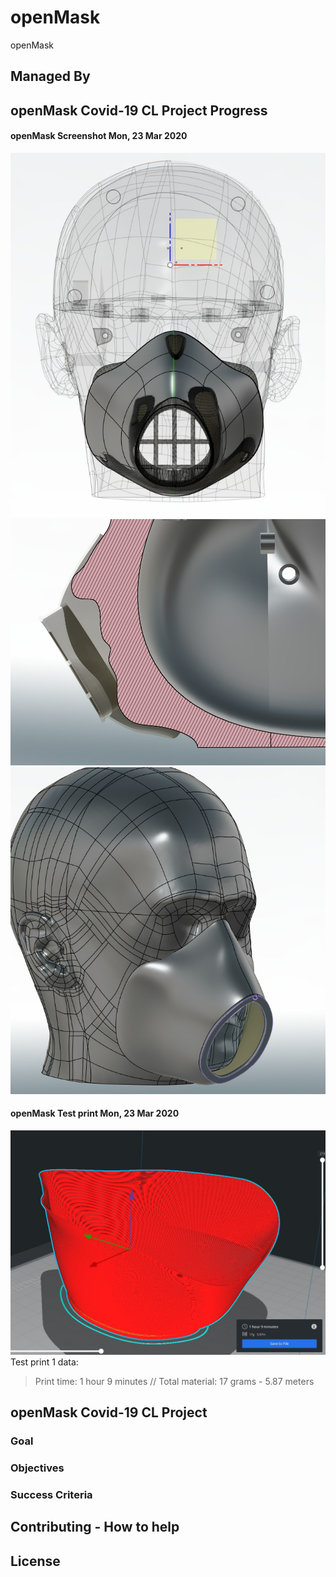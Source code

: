 # openMask

openMask

## Managed By

## openMask Covid-19 CL Project Progress

#### openMask Screenshot Mon, 23 Mar 2020 
![Screenshot 1 openMask v1](/images/ss1.jpeg)
![Screenshot 2 openMask v1](/images/ss2.jpeg)
![Screenshot 3 openMask v1](/images/ss3.jpeg)

#### openMask Test print Mon, 23 Mar 2020 

![Screenshot 4 openMask v1](/images/ss4.jpg)
Test print 1 data:
> Print time: 1 hour 9 minutes //
> Total material: 17 grams - 5.87 meters

## openMask Covid-19 CL Project

### Goal

### Objectives

### Success Criteria

## Contributing - How to help



## License

